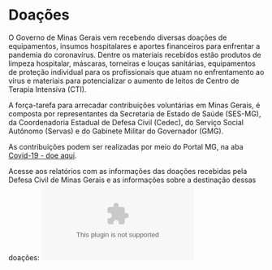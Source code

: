 # Doações

O Governo de Minas Gerais vem recebendo diversas doações de equipamentos, insumos hospitalares e aportes financeiros para enfrentar a pandemia do coronavírus. Dentre os materiais recebidos estão produtos de limpeza hospitalar, máscaras, torneiras e louças sanitárias, equipamentos de proteção individual para os profissionais que atuam no enfrentamento ao vírus e materiais para potencializar o aumento de leitos de Centro de Terapia Intensiva (CTI).

A força-tarefa para arrecadar contribuições voluntárias em Minas Gerais, é composta por representantes da Secretaria de Estado de Saúde (SES-MG), da Coordenadoria Estadual de Defesa Civil (Cedec), do Serviço Social Autônomo (Servas) e do Gabinete Militar do Governador (GMG).

As contribuições podem ser realizadas por meio do Portal MG, na aba [Covid-19 - doe aqui](https://www.mg.gov.br/conteudo/geral/covid-19-doe-aqui).

Acesse aos relatórios com as informações das doações recebidas pela Defesa Civil de Minas Gerais e as informações sobre a destinação dessas doações:
 ![Controle de doações COVD-19 - Gabinete Militar - maio/2020](static/controle-doacoes-covid-gabinete-militar-maio-2020.xlsx)


